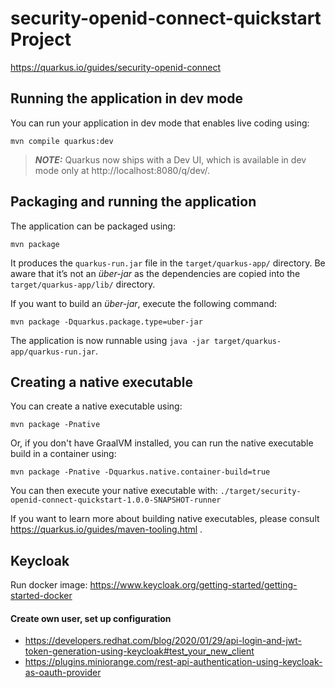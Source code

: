 # security-openid-connect-quickstart Project

https://quarkus.io/guides/security-openid-connect

## Running the application in dev mode

You can run your application in dev mode that enables live coding using:

```shell script
mvn compile quarkus:dev
```

> **_NOTE:_**  Quarkus now ships with a Dev UI, which is available in dev mode only at http://localhost:8080/q/dev/.

## Packaging and running the application

The application can be packaged using:

```shell script
mvn package
```

It produces the `quarkus-run.jar` file in the `target/quarkus-app/` directory. Be aware that it’s not an _über-jar_ as
the dependencies are copied into the `target/quarkus-app/lib/` directory.

If you want to build an _über-jar_, execute the following command:

```shell script
mvn package -Dquarkus.package.type=uber-jar
```

The application is now runnable using `java -jar target/quarkus-app/quarkus-run.jar`.

## Creating a native executable

You can create a native executable using:

```shell script
mvn package -Pnative
```

Or, if you don't have GraalVM installed, you can run the native executable build in a container using:

```shell script
mvn package -Pnative -Dquarkus.native.container-build=true
```

You can then execute your native executable with: `./target/security-openid-connect-quickstart-1.0.0-SNAPSHOT-runner`

If you want to learn more about building native executables, please consult https://quarkus.io/guides/maven-tooling.html
.

## Keycloak

Run docker image: https://www.keycloak.org/getting-started/getting-started-docker

#### Create own user, set up configuration

- https://developers.redhat.com/blog/2020/01/29/api-login-and-jwt-token-generation-using-keycloak#test_your_new_client
- https://plugins.miniorange.com/rest-api-authentication-using-keycloak-as-oauth-provider